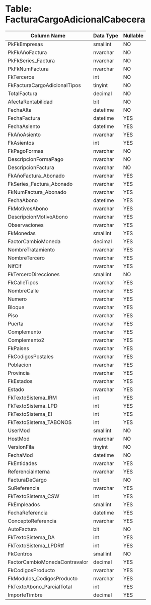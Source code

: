 # Table: FacturaCargoAdicionalCabecera

| Column Name | Data Type | Nullable |
|-------------|-----------|----------|
| PkFkEmpresas | smallint | NO |
| PkFkAñoFactura | nvarchar | NO |
| PkFkSeries_Factura | nvarchar | NO |
| PkFkNumFactura | nvarchar | NO |
| FkTerceros | int | NO |
| FkFacturaCargoAdicionalTipos | tinyint | NO |
| TotalFactura | decimal | NO |
| AfectaRentabilidad | bit | NO |
| FechaAlta | datetime | NO |
| FechaFactura | datetime | YES |
| FechaAsiento | datetime | YES |
| FkAñoAsiento | nvarchar | YES |
| FkAsientos | int | YES |
| FkPagoFormas | nvarchar | NO |
| DescripcionFormaPago | nvarchar | NO |
| DescripcionFactura | nvarchar | NO |
| FkAñoFactura_Abonado | nvarchar | YES |
| FkSeries_Factura_Abonado | nvarchar | YES |
| FkNumFactura_Abonado | nvarchar | YES |
| FechaAbono | datetime | YES |
| FkMotivosAbono | nvarchar | YES |
| DescripcionMotivoAbono | nvarchar | YES |
| Observaciones | nvarchar | YES |
| FkMonedas | smallint | YES |
| FactorCambioMoneda | decimal | YES |
| NombreTratamiento | nvarchar | YES |
| NombreTercero | nvarchar | YES |
| NifCif | nvarchar | YES |
| FkTerceroDirecciones | smallint | NO |
| FkCalleTipos | nvarchar | YES |
| NombreCalle | nvarchar | YES |
| Numero | nvarchar | YES |
| Bloque | nvarchar | YES |
| Piso | nvarchar | YES |
| Puerta | nvarchar | YES |
| Complemento | nvarchar | YES |
| Complemento2 | nvarchar | YES |
| FkPaises | nvarchar | YES |
| FkCodigosPostales | nvarchar | YES |
| Poblacion | nvarchar | YES |
| Provincia | nvarchar | YES |
| FkEstados | nvarchar | YES |
| Estado | nvarchar | YES |
| FkTextoSistema_IRM | int | YES |
| FkTextoSistema_LPD | int | YES |
| FkTextoSistema_EI | int | YES |
| FkTextoSistema_TABONOS | int | YES |
| UserMod | smallint | NO |
| HostMod | nvarchar | NO |
| VersionFila | tinyint | NO |
| FechaMod | datetime | NO |
| FkEntidades | nvarchar | YES |
| ReferenciaInterna | nvarchar | YES |
| FacturaDeCargo | bit | NO |
| SuReferencia | nvarchar | YES |
| FkTextoSistema_CSW | int | YES |
| FkEmpleados | smallint | YES |
| FechaReferencia | datetime | YES |
| ConceptoReferencia | nvarchar | YES |
| AutoFactura | bit | NO |
| FkTextoSistema_DA | int | YES |
| FkTextoSistema_LPDRtf | int | YES |
| FkCentros | smallint | NO |
| FactorCambioMonedaContravalor | decimal | YES |
| FkCodigosProducto | nvarchar | YES |
| FkModulos_CodigosProducto | nvarchar | YES |
| FkTextoAbono_ParcialTotal | int | YES |
| ImporteTimbre | decimal | YES |
